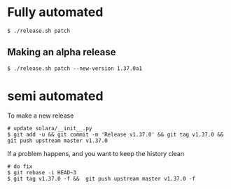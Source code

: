 
# Fully automated

    $ ./release.sh patch


## Making an alpha release


    $ ./release.sh patch --new-version 1.37.0a1


# semi automated
To make a new release
```
# update solara/__init__.py
$ git add -u && git commit -m 'Release v1.37.0' && git tag v1.37.0 && git push upstream master v1.37.0
```


If a problem happens, and you want to keep the history clean
```
# do fix
$ git rebase -i HEAD~3
$ git tag v1.37.0 -f &&  git push upstream master v1.37.0 -f
```
